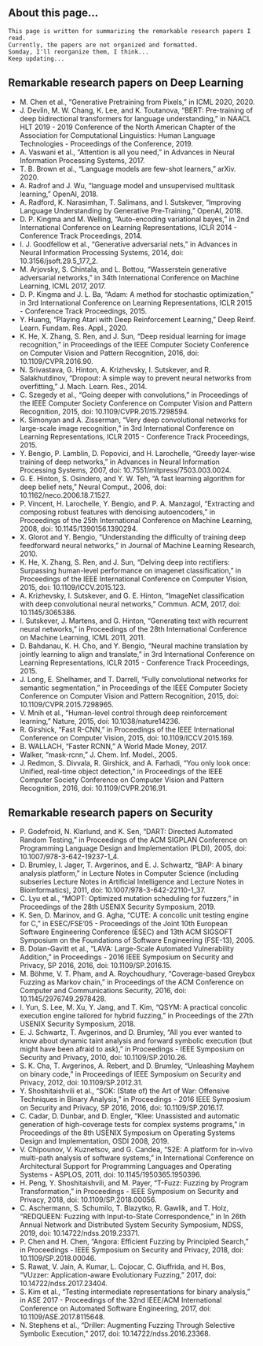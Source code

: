 ## About this page...
```
This page is written for summarizing the remarkable research papers I read. 
Currently, the papers are not organized and formatted.
Somday, I'll reorganize them, I think...
Keep updating...
```

## Remarkable research papers on Deep Learning
- M. Chen et al., “Generative Pretraining from Pixels,” in ICML 2020, 2020.
- J. Devlin, M. W. Chang, K. Lee, and K. Toutanova, “BERT: Pre-training of deep bidirectional transformers for language understanding,” in NAACL HLT 2019 - 2019 Conference of the North American Chapter of the Association for Computational Linguistics: Human Language Technologies - Proceedings of the Conference, 2019.
- A. Vaswani et al., “Attention is all you need,” in Advances in Neural Information Processing Systems, 2017.
- T. B. Brown et al., “Language models are few-shot learners,” arXiv. 2020.
- A. Radrof and J. Wu, “language model and unsupervised multitask learning,” OpenAI, 2018.
- A. Radford, K. Narasimhan, T. Salimans, and I. Sutskever, “Improving Language Understanding by Generative Pre-Training,” OpenAI, 2018.
- D. P. Kingma and M. Welling, “Auto-encoding variational bayes,” in 2nd International Conference on Learning Representations, ICLR 2014 - Conference Track Proceedings, 2014.
- I. J. Goodfellow et al., “Generative adversarial nets,” in Advances in Neural Information Processing Systems, 2014, doi: 10.3156/jsoft.29.5_177_2.
- M. Arjovsky, S. Chintala, and L. Bottou, “Wasserstein generative adversarial networks,” in 34th International Conference on Machine Learning, ICML 2017, 2017.
- D. P. Kingma and J. L. Ba, “Adam: A method for stochastic optimization,” in 3rd International Conference on Learning Representations, ICLR 2015 - Conference Track Proceedings, 2015.
- Y. Huang, “Playing Atari with Deep Reinforcement Learning,” Deep Reinf. Learn. Fundam. Res. Appl., 2020.
- K. He, X. Zhang, S. Ren, and J. Sun, “Deep residual learning for image recognition,” in Proceedings of the IEEE Computer Society Conference on Computer Vision and Pattern Recognition, 2016, doi: 10.1109/CVPR.2016.90.
- N. Srivastava, G. Hinton, A. Krizhevsky, I. Sutskever, and R. Salakhutdinov, “Dropout: A simple way to prevent neural networks from overfitting,” J. Mach. Learn. Res., 2014.
- C. Szegedy et al., “Going deeper with convolutions,” in Proceedings of the IEEE Computer Society Conference on Computer Vision and Pattern Recognition, 2015, doi: 10.1109/CVPR.2015.7298594.
- K. Simonyan and A. Zisserman, “Very deep convolutional networks for large-scale image recognition,” in 3rd International Conference on Learning Representations, ICLR 2015 - Conference Track Proceedings, 2015.
- Y. Bengio, P. Lamblin, D. Popovici, and H. Larochelle, “Greedy layer-wise training of deep networks,” in Advances in Neural Information Processing Systems, 2007, doi: 10.7551/mitpress/7503.003.0024.
- G. E. Hinton, S. Osindero, and Y. W. Teh, “A fast learning algorithm for deep belief nets,” Neural Comput., 2006, doi: 10.1162/neco.2006.18.7.1527.
- P. Vincent, H. Larochelle, Y. Bengio, and P. A. Manzagol, “Extracting and composing robust features with denoising autoencoders,” in Proceedings of the 25th International Conference on Machine Learning, 2008, doi: 10.1145/1390156.1390294.
- X. Glorot and Y. Bengio, “Understanding the difficulty of training deep feedforward neural networks,” in Journal of Machine Learning Research, 2010.
- K. He, X. Zhang, S. Ren, and J. Sun, “Delving deep into rectifiers: Surpassing human-level performance on imagenet classification,” in Proceedings of the IEEE International Conference on Computer Vision, 2015, doi: 10.1109/ICCV.2015.123.
- A. Krizhevsky, I. Sutskever, and G. E. Hinton, “ImageNet classification with deep convolutional neural networks,” Commun. ACM, 2017, doi: 10.1145/3065386.
- I. Sutskever, J. Martens, and G. Hinton, “Generating text with recurrent neural networks,” in Proceedings of the 28th International Conference on Machine Learning, ICML 2011, 2011.
- D. Bahdanau, K. H. Cho, and Y. Bengio, “Neural machine translation by jointly learning to align and translate,” in 3rd International Conference on Learning Representations, ICLR 2015 - Conference Track Proceedings, 2015.
- J. Long, E. Shelhamer, and T. Darrell, “Fully convolutional networks for semantic segmentation,” in Proceedings of the IEEE Computer Society Conference on Computer Vision and Pattern Recognition, 2015, doi: 10.1109/CVPR.2015.7298965.
- V. Mnih et al., “Human-level control through deep reinforcement learning,” Nature, 2015, doi: 10.1038/nature14236.
- R. Girshick, “Fast R-CNN,” in Proceedings of the IEEE International Conference on Computer Vision, 2015, doi: 10.1109/ICCV.2015.169.
- B. WALLACH, “Faster RCNN,” A World Made Money, 2017.
- Walker, “mask-rcnn,” J. Chem. Inf. Model., 2005.
- J. Redmon, S. Divvala, R. Girshick, and A. Farhadi, “You only look once: Unified, real-time object detection,” in Proceedings of the IEEE Computer Society Conference on Computer Vision and Pattern Recognition, 2016, doi: 10.1109/CVPR.2016.91.


## Remarkable research papers on Security
- P. Godefroid, N. Klarlund, and K. Sen, “DART: Directed Automated Random Testing,” in Proceedings of the ACM SIGPLAN Conference on Programming Language Design and Implementation (PLDI), 2005, doi: 10.1007/978-3-642-19237-1_4.
- D. Brumley, I. Jager, T. Avgerinos, and E. J. Schwartz, “BAP: A binary analysis platform,” in Lecture Notes in Computer Science (including subseries Lecture Notes in Artificial Intelligence and Lecture Notes in Bioinformatics), 2011, doi: 10.1007/978-3-642-22110-1_37.
- C. Lyu et al., “MOPT: Optimized mutation scheduling for fuzzers,” in Proceedings of the 28th USENIX Security Symposium, 2019.
- K. Sen, D. Marinov, and G. Agha, “CUTE: A concolic unit testing engine for C,” in ESEC/FSE’05 - Proceedings of the Joint 10th European Software Engineering Conference (ESEC) and 13th ACM SIGSOFT Symposium on the Foundations of Software Engineering (FSE-13), 2005.
- B. Dolan-Gavitt et al., “LAVA: Large-Scale Automated Vulnerability Addition,” in Proceedings - 2016 IEEE Symposium on Security and Privacy, SP 2016, 2016, doi: 10.1109/SP.2016.15.
- M. Böhme, V. T. Pham, and A. Roychoudhury, “Coverage-based Greybox Fuzzing as Markov chain,” in Proceedings of the ACM Conference on Computer and Communications Security, 2016, doi: 10.1145/2976749.2978428.
- I. Yun, S. Lee, M. Xu, Y. Jang, and T. Kim, “QSYM: A practical concolic execution engine tailored for hybrid fuzzing,” in Proceedings of the 27th USENIX Security Symposium, 2018.
- E. J. Schwartz, T. Avgerinos, and D. Brumley, “All you ever wanted to know about dynamic taint analysis and forward symbolic execution (but might have been afraid to ask),” in Proceedings - IEEE Symposium on Security and Privacy, 2010, doi: 10.1109/SP.2010.26.
- S. K. Cha, T. Avgerinos, A. Rebert, and D. Brumley, “Unleashing Mayhem on binary code,” in Proceedings of IEEE Symposium on Security and Privacy, 2012, doi: 10.1109/SP.2012.31.
- Y. Shoshitaishvili et al., “SOK: (State of) the Art of War: Offensive Techniques in Binary Analysis,” in Proceedings - 2016 IEEE Symposium on Security and Privacy, SP 2016, 2016, doi: 10.1109/SP.2016.17.
- C. Cadar, D. Dunbar, and D. Engler, “Klee: Unassisted and automatic generation of high-coverage tests for complex systems programs,” in Proceedings of the 8th USENIX Symposium on Operating Systems Design and Implementation, OSDI 2008, 2019.
- V. Chipounov, V. Kuznetsov, and G. Candea, “S2E: A platform for in-vivo multi-path analysis of software systems,” in International Conference on Architectural Support for Programming Languages and Operating Systems - ASPLOS, 2011, doi: 10.1145/1950365.1950396.
- H. Peng, Y. Shoshitaishvili, and M. Payer, “T-Fuzz: Fuzzing by Program Transformation,” in Proceedings - IEEE Symposium on Security and Privacy, 2018, doi: 10.1109/SP.2018.00056.
- C. Aschermann, S. Schumilo, T. Blazytko, R. Gawlik, and T. Holz, “REDQUEEN: Fuzzing with Input-to-State Correspondence,” in In 26th Annual Network and Distributed System Security Symposium, NDSS, 2019, doi: 10.14722/ndss.2019.23371.
- P. Chen and H. Chen, “Angora: Efficient Fuzzing by Principled Search,” in Proceedings - IEEE Symposium on Security and Privacy, 2018, doi: 10.1109/SP.2018.00046.
- S. Rawat, V. Jain, A. Kumar, L. Cojocar, C. Giuffrida, and H. Bos, “VUzzer: Application-aware Evolutionary Fuzzing,” 2017, doi: 10.14722/ndss.2017.23404.
- S. Kim et al., “Testing intermediate representations for binary analysis,” in ASE 2017 - Proceedings of the 32nd IEEE/ACM International Conference on Automated Software Engineering, 2017, doi: 10.1109/ASE.2017.8115648.
- N. Stephens et al., “Driller: Augmenting Fuzzing Through Selective Symbolic Execution,” 2017, doi: 10.14722/ndss.2016.23368.

